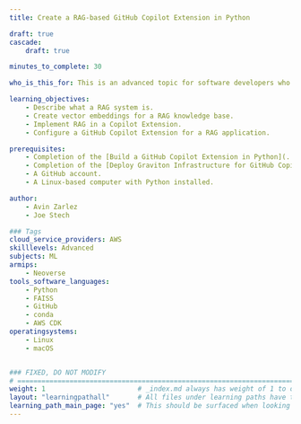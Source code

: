 ```yaml
---
title: Create a RAG-based GitHub Copilot Extension in Python

draft: true
cascade:
    draft: true

minutes_to_complete: 30

who_is_this_for: This is an advanced topic for software developers who want to learn how to build a RAG-based (Retrieval Augmented Generation) GitHub Copilot Extension. 

learning_objectives: 
    - Describe what a RAG system is.
    - Create vector embeddings for a RAG knowledge base.
    - Implement RAG in a Copilot Extension.
    - Configure a GitHub Copilot Extension for a RAG application.

prerequisites:
    - Completion of the [Build a GitHub Copilot Extension in Python](../gh-copilot-simple/) Learning Path.
    - Completion of the [Deploy Graviton Infrastructure for GitHub Copilot Extensions](../copilot-extension-deployment/) Learning Path.
    - A GitHub account.
    - A Linux-based computer with Python installed.

author:
    - Avin Zarlez
    - Joe Stech

### Tags
cloud_service_providers: AWS
skilllevels: Advanced
subjects: ML
armips:
    - Neoverse
tools_software_languages:
    - Python
    - FAISS
    - GitHub
    - conda
    - AWS CDK
operatingsystems:
    - Linux
    - macOS


### FIXED, DO NOT MODIFY
# ================================================================================
weight: 1                       # _index.md always has weight of 1 to order correctly
layout: "learningpathall"       # All files under learning paths have this same wrapper
learning_path_main_page: "yes"  # This should be surfaced when looking for related content. Only set for _index.md of learning path content.
---
```

